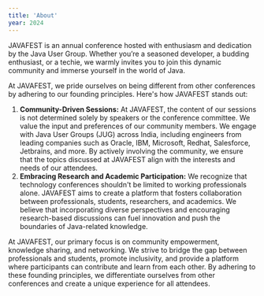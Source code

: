 ```yaml
---
title: 'About'
year: 2024
---
```


JAVAFEST is an annual conference hosted with enthusiasm and dedication by the Java User Group. Whether you’re a seasoned developer, a budding enthusiast, or a techie, we warmly invites you to join this dynamic community and immerse yourself in the world of Java.

At JAVAFEST, we pride ourselves on being different from other conferences by adhering to our founding principles. Here's how JAVAFEST stands out:

1. **Community-Driven Sessions:** At JAVAFEST, the content of our sessions is not determined solely by speakers or the conference committee. We value the input and preferences of our community members. We engage with Java User Groups (JUG) across India, including engineers from leading companies such as Oracle, IBM, Microsoft, Redhat, Salesforce, Jetbrains, and more. By actively involving the community, we ensure that the topics discussed at JAVAFEST align with the interests and needs of our attendees.
2. **Embracing Research and Academic Participation:** We recognize that technology conferences shouldn't be limited to working professionals alone. JAVAFEST aims to create a platform that fosters collaboration between professionals, students, researchers, and academics. We believe that incorporating diverse perspectives and encouraging research-based discussions can fuel innovation and push the boundaries of Java-related knowledge.

At JAVAFEST, our primary focus is on community empowerment, knowledge sharing, and networking. We strive to bridge the gap between professionals and students, promote inclusivity, and provide a platform where participants can contribute and learn from each other. By adhering to these founding principles, we differentiate ourselves from other conferences and create a unique experience for all attendees.